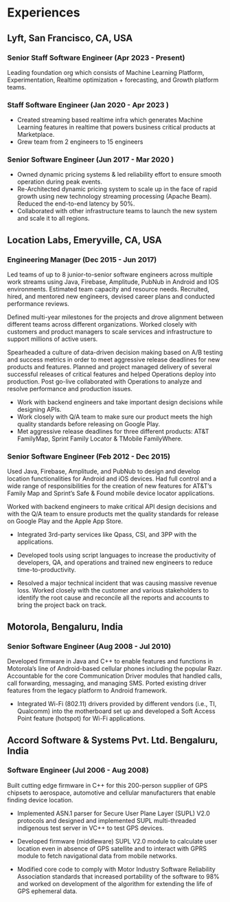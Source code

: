 # Experiences

## Lyft, San Francisco, CA, USA
### Senior Staff Software Engineer (Apr 2023 - Present)
Leading foundation org which consists of Machine Learning Platform, Experimentation, Realtime optimization + forecasting, and Growth platform teams.

### Staff Software Engineer (Jan 2020 - Apr 2023 )
* Created streaming based realtime infra which generates Machine Learning features in realtime that powers business critical products at Marketplace.
* Grew team from 2 engineers to 15 engineers

### Senior Software Engineer (Jun 2017 - Mar 2020 )
* Owned dynamic pricing systems & led reliability effort to ensure smooth operation during peak events.
* Re-Architected dynamic pricing system to scale up in the face of rapid growth using new technology streaming processing (Apache Beam). Reduced the end-to-end latency by 50%.
* Collaborated with other infrastructure teams to launch the new system and scale it to all regions.

## Location Labs, Emeryville, CA, USA
### Engineering Manager (Dec 2015 - Jun 2017)
Led teams of up to 8 junior-to-senior software engineers across multiple work streams using Java, Firebase, Amplitude, PubNub in Android and IOS environments. Estimated team capacity and resource needs. Recruited, hired, and mentored new engineers, devised career plans and conducted performance reviews.

Defined multi-year milestones for the projects and drove alignment between different teams across different organizations. Worked closely with customers and product managers to scale services and infrastructure to support millions of active users.

Spearheaded a culture of data-driven decision making based on A/B testing and success metrics in order to meet aggressive release deadlines for new products and features. Planned and project managed delivery of several successful releases of critical features and helped Operations deploy into production. Post go-live collaborated with Operations to analyze and resolve performance and production issues.

* Work with backend engineers and take important design decisions while designing APIs.
* Work closely with Q/A team to make sure our product meets the high quality standards before releasing on Google Play.
* Met aggressive release deadlines for three different products: AT&T FamilyMap, Sprint Family Locator & TMobile FamilyWhere.


### Senior Software Engineer (Feb 2012 - Dec 2015)
Used Java, Firebase, Amplitude, and PubNub to design and develop location functionalities for Android and iOS devices. Had full control and a wide range of responsibilities for the creation of new features for AT&T’s Family Map and Sprint’s Safe & Found mobile device locator applications.

Worked with backend engineers to make critical API design decisions and with the Q/A team to ensure products met the quality standards for release on Google Play and the Apple App Store.

* Integrated 3rd-party services like Qpass, CSI, and 3PP with the applications.

* Developed tools using script languages to increase the productivity of developers, QA, and operations and trained new engineers to reduce time-to-productivity.

* Resolved a major technical incident that was causing massive revenue loss. Worked closely with the customer and various stakeholders to identify the root cause and reconcile all the reports and accounts to bring the project back on track.

## Motorola, Bengaluru, India
### Senior Software Engineer (Aug 2008 - Jul 2010)
Developed firmware in Java and C++ to enable features and functions in Motorola’s line of Android-based cellular phones including the popular Razr. Accountable for the core Communication Driver modules that handled calls, call forwarding, messaging, and managing SMS. Ported existing driver features from the legacy platform to Android framework.

* Integrated Wi-Fi (802.11) drivers provided by different vendors (i.e., TI, Qualcomm) into the motherboard set up and developed a Soft Access Point feature (hotspot) for Wi-Fi applications.

## Accord Software & Systems Pvt. Ltd. Bengaluru, India
### Software Engineer (Jul 2006 - Aug 2008)
Built cutting edge firmware in C++ for this 200-person supplier of GPS chipsets to aerospace, automotive and cellular manufacturers that enable finding device location.

* Implemented ASN.1 parser for Secure User Plane Layer (SUPL) V2.0 protocols and designed and implemented SUPL multi-threaded indigenous test server in VC++ to test GPS devices.

* Developed firmware (middleware) SUPL V2.0 module to calculate user location even in absence of GPS satellite and to interact with GPRS module to fetch navigational data from mobile networks.

* Modified core code to comply with Motor Industry Software Reliability Association standards that increased portability of the software to 98% and worked on development of the algorithm for extending the life of GPS ephemeral data.
